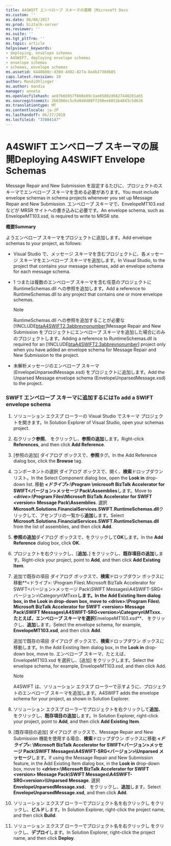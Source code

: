 ```yaml
---
title: A4SWIFT エンベロープ スキーマの展開 |Microsoft Docs
ms.custom: ''
ms.date: 06/08/2017
ms.prod: biztalk-server
ms.reviewer: ''
ms.suite: ''
ms.tgt_pltfrm: ''
ms.topic: article
helpviewer_keywords:
- deploying, envelope schemas
- A4SWIFT, deploying envelope schemas
- envelope schemas
- schemas, envelope schemas
ms.assetid: 6440608c-d30d-4d82-827a-8a4b2738db85
caps.latest.revision: 10
author: MandiOhlinger
ms.author: mandia
manager: anneta
ms.openlocfilehash: ae07b6b957f608e89c3ae65802d6627440201a65
ms.sourcegitcommit: 266308ec5c6a9d8d80ff298ee6051b4843c5d626
ms.translationtype: MT
ms.contentlocale: ja-JP
ms.lasthandoff: 06/27/2018
ms.locfileid: "37004147"
---
```

# <a name="deploying-a4swift-envelope-schemas"></a><span data-ttu-id="c31d5-102">A4SWIFT エンベロープ スキーマの展開</span><span class="sxs-lookup"><span data-stu-id="c31d5-102">Deploying A4SWIFT Envelope Schemas</span></span>
<span data-ttu-id="c31d5-103">Message Repair and New Submission を設定するたびに、プロジェクトのスキーマでエンベロープ スキーマを含める必要があります。</span><span class="sxs-lookup"><span data-stu-id="c31d5-103">You must include envelope schemas in schema projects whenever you set up Message Repair and New Submission.</span></span> <span data-ttu-id="c31d5-104">エンベロープ スキーマで、EnvelopeMT103.xsd などが MRSR サイトへの書き込みに必要です。</span><span class="sxs-lookup"><span data-stu-id="c31d5-104">An envelope schema, such as EnvelopeMT103.xsd, is required to write to MRSR site.</span></span>  
  
 <span data-ttu-id="c31d5-105">**概要**</span><span class="sxs-lookup"><span data-stu-id="c31d5-105">**Summary**</span></span>  
  
 <span data-ttu-id="c31d5-106">ようエンベロープ スキーマをプロジェクトに追加します。</span><span class="sxs-lookup"><span data-stu-id="c31d5-106">Add envelope schemas to your project, as follows:</span></span>  
  
- <span data-ttu-id="c31d5-107">Visual Studio で、メッセージ スキーマを含むプロジェクトに、各メッセージ スキーマをエンベロープ スキーマを追加します。</span><span class="sxs-lookup"><span data-stu-id="c31d5-107">In Visual Studio, to the project that contains your message schemas, add an envelope schema for each message schema.</span></span>  
  
- <span data-ttu-id="c31d5-108">1 つまたは複数のエンベロープ スキーマを含む任意のプロジェクトに RuntimeSchemas.dll への参照を追加します。</span><span class="sxs-lookup"><span data-stu-id="c31d5-108">Add a reference to RuntimeSchemas.dll to any project that contains one or more envelope schemas.</span></span>  
  
  > [!NOTE]
  >  <span data-ttu-id="c31d5-109">RuntimeSchemas.dll への参照を追加することが必要な[!INCLUDE[btaA4SWIFT2.3abbrevnonumber](../../includes/btaa4swift2-3abbrevnonumber-md.md)]Message Repair and New Submission をプロジェクトにエンベロープ スキーマを追加した場合にのみのプロジェクトします。</span><span class="sxs-lookup"><span data-stu-id="c31d5-109">Adding a reference to RuntimeSchemas.dll is required for an [!INCLUDE[btaA4SWIFT2.3abbrevnonumber](../../includes/btaa4swift2-3abbrevnonumber-md.md)] project only when you have added an envelope schema for Message Repair and New Submission to the project.</span></span>  
  
- <span data-ttu-id="c31d5-110">未解析メッセージのエンベロープ スキーマ (EnvelopeUnparsedMessage.xsd) をプロジェクトに追加します。</span><span class="sxs-lookup"><span data-stu-id="c31d5-110">Add the Unparsed Message envelope schema (EnvelopeUnparsedMessage.xsd) to the project.</span></span>  
  
### <a name="to-add-a-swift-envelope-schema"></a><span data-ttu-id="c31d5-111">SWIFT エンベロープ スキーマに追加するには</span><span class="sxs-lookup"><span data-stu-id="c31d5-111">To add a SWIFT envelope schema</span></span>  
  
1.  <span data-ttu-id="c31d5-112">ソリューション エクスプ ローラーの Visual Studio でスキーマ プロジェクトを開きます。</span><span class="sxs-lookup"><span data-stu-id="c31d5-112">In Solution Explorer of Visual Studio, open your schemas project.</span></span>  
  
2.  <span data-ttu-id="c31d5-113">右クリック**参照**、 をクリックし、**参照の追加**します。</span><span class="sxs-lookup"><span data-stu-id="c31d5-113">Right-click **References**, and then click **Add Reference**.</span></span>  
  
3.  <span data-ttu-id="c31d5-114">[参照の追加] ダイアログ ボックスで、**参照**タグ。</span><span class="sxs-lookup"><span data-stu-id="c31d5-114">In the Add Reference dialog box, click the **Browse** tag.</span></span>  
  
4.  <span data-ttu-id="c31d5-115">コンポーネントの選択 ダイアログ ボックスで、開く、**検索**ドロップダウン リスト。</span><span class="sxs-lookup"><span data-stu-id="c31d5-115">In the Select Component dialog box, open the **Look in** drop-down list.</span></span> <span data-ttu-id="c31d5-116">移動 ***\<ドライブ\>*:\Program \microsoft BizTalk Accelerator for SWIFT\<バージョン\>メッセージ Pack\Assemblies**します。</span><span class="sxs-lookup"><span data-stu-id="c31d5-116">Move to ***\<drive\>*:\Program Files\Microsoft BizTalk Accelerator for SWIFT \<version\> Message Pack\Assemblies**.</span></span> <span data-ttu-id="c31d5-117">選択**Microsoft.Solutions.FinancialServices.SWIFT.RuntimeSchemas.dll**クリックして、アセンブリの一覧から**追加**します。</span><span class="sxs-lookup"><span data-stu-id="c31d5-117">Select **Microsoft.Solutions.FinancialServices.SWIFT.RuntimeSchemas.dll** from the list of assemblies, and then click **Add**.</span></span>  
  
5.  <span data-ttu-id="c31d5-118">**参照の追加**ダイアログ ボックスで、をクリックして**OK**します。</span><span class="sxs-lookup"><span data-stu-id="c31d5-118">In the **Add Reference** dialog box, click **OK**.</span></span>  
  
6.  <span data-ttu-id="c31d5-119">プロジェクトを右クリックし、[**追加**、] をクリックし、**既存項目の追加**します。</span><span class="sxs-lookup"><span data-stu-id="c31d5-119">Right-click your project, point to **Add**, and then click **Add Existing Item**.</span></span>  
  
7.  <span data-ttu-id="c31d5-120">追加で既存の項目 ダイアログ ボックスで、**検索**ドロップダウン ボックスに移動**\<ドライブ\>: \Program Files\ Microsoft BizTalk Accelerator for SWIFT\<バージョン\>メッセージ Pack\SWIFT Messages\A4SWIFT-SRG\<バージョン\>\Categoryn\MTxxx**します。</span><span class="sxs-lookup"><span data-stu-id="c31d5-120">In the Add Existing Item dialog box, in the **Look in** drop-down box, move to **\<drive\>:\Program Files\ Microsoft BizTalk Accelerator for SWIFT \<version\> Message Pack\SWIFT Messages\A4SWIFT-SRG\<version\>\Categoryn\MTxxx**.</span></span> <span data-ttu-id="c31d5-121">たとえば、エンベロープ スキーマを選択**EnvelopeMT103.xsd**、 をクリックし、**追加**します。</span><span class="sxs-lookup"><span data-stu-id="c31d5-121">Select the envelope schema, for example, **EnvelopeMT103.xsd**, and then click **Add**.</span></span>  
  
     <span data-ttu-id="c31d5-122">追加で既存の項目 ダイアログ ボックスで、**検索**ドロップダウン ボックスに移動します。</span><span class="sxs-lookup"><span data-stu-id="c31d5-122">In the Add Existing Item dialog box, in the **Look in** drop-down box, move to.</span></span> <span data-ttu-id="c31d5-123">エンベロープ スキーマ、たとえば、EnvelopeMT103.xsd を選択し、[追加] をクリックします。</span><span class="sxs-lookup"><span data-stu-id="c31d5-123">Select the envelope schema, for example, EnvelopeMT103.xsd, and then click Add.</span></span>  
  
    > [!NOTE]
    >  <span data-ttu-id="c31d5-124">A4SWIFT は、ソリューション エクスプ ローラーで示すように、プロジェクトのエンベロープ スキーマを追加します。</span><span class="sxs-lookup"><span data-stu-id="c31d5-124">A4SWIFT adds the envelope schema for your project, as shown in Solution Explorer.</span></span>  
  
8.  <span data-ttu-id="c31d5-125">ソリューション エクスプ ローラーでプロジェクトを右クリックして**追加**、 をクリックし、**既存項目の追加**します。</span><span class="sxs-lookup"><span data-stu-id="c31d5-125">In Solution Explorer, right-click your project, point to **Add**, and then click **Add Existing Item**.</span></span>  
  
9. <span data-ttu-id="c31d5-126">[既存項目の追加] ダイアログ ボックスで、Message Repair and New Submission 機能を使用する場合、**検索**ドロップダウン ボックスに移動 **\<*ドライブ*\>: \Microsoft BizTalk Accelerator for SWIFT\<バージョン\>メッセージ Pack\SWIFT Messages\A4SWIFT-SRG\<バージョン\>\Unparsed メッセージ**します。</span><span class="sxs-lookup"><span data-stu-id="c31d5-126">If using the Message Repair and New Submission feature, in the Add Existing Item dialog box, in the **Look in** drop-down box, move to **\<*drive*\>:\Microsoft BizTalk Accelerator for SWIFT \<version\> Message Pack\SWIFT Messages\A4SWIFT-SRG\<version\>\Unparsed Message**.</span></span> <span data-ttu-id="c31d5-127">選択**EnvelopeUnparsedMessage.xsd**、 をクリックし、**追加**します。</span><span class="sxs-lookup"><span data-stu-id="c31d5-127">Select **EnvelopeUnparsedMessage.xsd**, and then click **Add**.</span></span>  
  
10. <span data-ttu-id="c31d5-128">ソリューション エクスプ ローラーでプロジェクト名を右クリックし をクリックし、**ビルド**します。</span><span class="sxs-lookup"><span data-stu-id="c31d5-128">In Solution Explorer, right-click the project name, and then click **Build**.</span></span>  
  
11. <span data-ttu-id="c31d5-129">ソリューション エクスプ ローラーでプロジェクト名を右クリックし をクリックし、**デプロイ**します。</span><span class="sxs-lookup"><span data-stu-id="c31d5-129">In Solution Explorer, right-click the project name, and then click **Deploy**.</span></span>